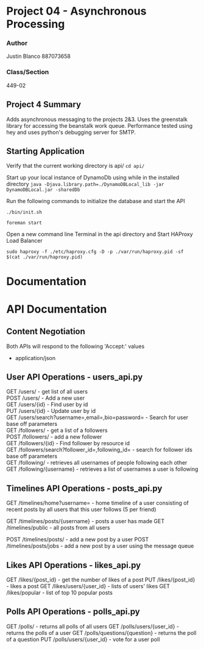 # Project 04 - Asynchronous Processing

### Author
Justin Blanco 887073658

### Class/Section
449-02

## Project 4 Summary
Adds asynchronous messaging to the projects 2&3. Uses the greenstalk library for accessing the beanstalk work queue.
Performance tested using hey and uses python's debugging server for SMTP.

## Starting Application
Verify that the current working directory is api/ `cd api/`

Start up your local instance of DynamoDb using while in the installed directory
`java -Djava.library.path=./DynamoDBLocal_lib -jar DynamoDBLocal.jar -sharedDb`

Run the following commands to initialize the database and start the API

`./bin/init.sh`

`foreman start`

Open a new command line Terminal in the api directory and Start HAProxy Load Balancer
  
`sudo haproxy -f ./etc/haproxy.cfg -D -p ./var/run/haproxy.pid -sf $(cat ./var/run/haproxy.pid)`

# Documentation

# API Documentation
## Content Negotiation
Both APIs will respond to the following 'Accept:' values
* application/json

## User API Operations - users_api.py
GET   /users/ - get list of all users<br>
POST  /users/ - Add a new user<br>
GET   /users/{id} - Find user by id<br>
PUT   /users/{id} - Update user by id<br>
GET   /users/search?username=,email=,bio=password= - Search for user base off parameters<br>
GET   /followers/ - get a list of a followers<br>
POST  /followers/ - add a new follower<br>
GET   /followers/{id} - Find follower by resource id<br>
GET   /followers/search?follower_id=,following_id= - search for follower ids base off parameters<br>
GET   /following/ - retrieves all usernames of people following each other<br>
GET   /following/{username} - retrieves a list of usernames a user is following<br>

## Timelines API Operations - posts_api.py
GET   /timelines/home?username= - home timeline of a user consisting of recent posts by all users that this user follows (5 per friend)<br>

GET   /timelines/posts/{username} - posts a user has made
GET   /timelines/public - all posts from all users

POST  /timelines/posts/ - add a new post by a user
POST  /timelines/posts/jobs - add a new post by a user using the message queue

## Likes API Operations - likes_api.py
GET   /likes/{post_id} - get the number of likes of a post
PUT   /likes/{post_id} - likes a post
GET   /likes/users/{user_id} - lists of users' likes
GET   /likes/popular - list of top 10 popular posts

## Polls API Operations - polls_api.py
GET   /polls/ - returns all polls of all users
GET   /polls/users/{user_id} - returns the polls of a user
GET   /polls/questions/{question} - returns the poll of a question
PUT   /polls/users/{user_id} - vote for a user poll
